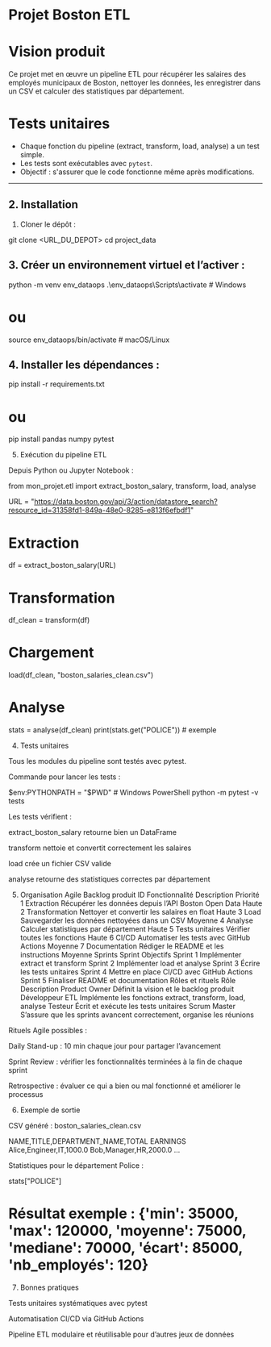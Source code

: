 # Projet Boston ETL

# Vision produit
Ce projet met en œuvre un pipeline ETL pour récupérer les salaires des employés municipaux de Boston, nettoyer les données, les enregistrer dans un CSV et calculer des statistiques par département.
# Tests unitaires
- Chaque fonction du pipeline (extract, transform, load, analyse) a un test simple.
- Les tests sont exécutables avec `pytest`.
- Objectif : s'assurer que le code fonctionne même après modifications.

---

## 2. Installation

1. Cloner le dépôt :

git clone <URL_DU_DEPOT>
cd project_data

## 3. Créer un environnement virtuel et l’activer :

python -m venv env_dataops
.\env_dataops\Scripts\activate   # Windows
# ou
source env_dataops/bin/activate  # macOS/Linux

## 4. Installer les dépendances :

pip install -r requirements.txt
# ou
pip install pandas numpy pytest

5. Exécution du pipeline ETL

Depuis Python ou Jupyter Notebook :

from mon_projet.etl import extract_boston_salary, transform, load, analyse

URL = "https://data.boston.gov/api/3/action/datastore_search?resource_id=31358fd1-849a-48e0-8285-e813f6efbdf1"

# Extraction
df = extract_boston_salary(URL)

# Transformation
df_clean = transform(df)

# Chargement
load(df_clean, "boston_salaries_clean.csv")

# Analyse
stats = analyse(df_clean)
print(stats.get("POLICE"))  # exemple

4. Tests unitaires

Tous les modules du pipeline sont testés avec pytest.

Commande pour lancer les tests :

$env:PYTHONPATH = "$PWD"  # Windows PowerShell
python -m pytest -v tests


Les tests vérifient :

extract_boston_salary retourne bien un DataFrame

transform nettoie et convertit correctement les salaires

load crée un fichier CSV valide

analyse retourne des statistiques correctes par département


5. Organisation Agile
Backlog produit
ID	Fonctionnalité	Description	Priorité
1	Extraction	Récupérer les données depuis l’API Boston Open Data	Haute
2	Transformation	Nettoyer et convertir les salaires en float	Haute
3	Load	Sauvegarder les données nettoyées dans un CSV	Moyenne
4	Analyse	Calculer statistiques par département	Haute
5	Tests unitaires	Vérifier toutes les fonctions	Haute
6	CI/CD	Automatiser les tests avec GitHub Actions	Moyenne
7	Documentation	Rédiger le README et les instructions	Moyenne
Sprints
Sprint	Objectifs
Sprint 1	Implémenter extract et transform
Sprint 2	Implémenter load et analyse
Sprint 3	Écrire les tests unitaires
Sprint 4	Mettre en place CI/CD avec GitHub Actions
Sprint 5	Finaliser README et documentation
Rôles et rituels
Rôle	Description
Product Owner	Définit la vision et le backlog produit
Développeur ETL	Implémente les fonctions extract, transform, load, analyse
Testeur	Écrit et exécute les tests unitaires
Scrum Master	S’assure que les sprints avancent correctement, organise les réunions

Rituels Agile possibles :

Daily Stand-up : 10 min chaque jour pour partager l’avancement

Sprint Review : vérifier les fonctionnalités terminées à la fin de chaque sprint

Retrospective : évaluer ce qui a bien ou mal fonctionné et améliorer le processus

6. Exemple de sortie

CSV généré : boston_salaries_clean.csv

NAME,TITLE,DEPARTMENT_NAME,TOTAL EARNINGS
Alice,Engineer,IT,1000.0
Bob,Manager,HR,2000.0
...


Statistiques pour le département Police :

stats["POLICE"]
# Résultat exemple : {'min': 35000, 'max': 120000, 'moyenne': 75000, 'mediane': 70000, 'écart': 85000, 'nb_employés': 120}

7. Bonnes pratiques

Tests unitaires systématiques avec pytest

Automatisation CI/CD via GitHub Actions

Pipeline ETL modulaire et réutilisable pour d’autres jeux de données